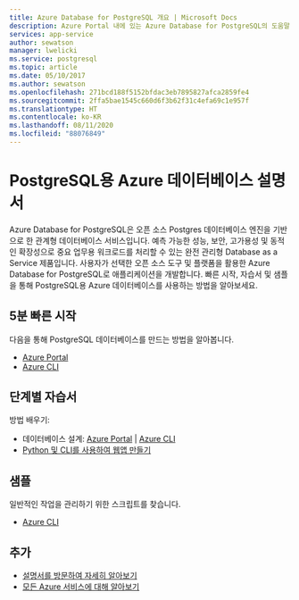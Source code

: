 ```yaml
---
title: Azure Database for PostgreSQL 개요 | Microsoft Docs
description: Azure Portal 내에 있는 Azure Database for PostgreSQL의 도움말 콘텐츠 개요
services: app-service
author: sewatson
manager: lwelicki
ms.service: postgresql
ms.topic: article
ms.date: 05/10/2017
ms.author: sewatson
ms.openlocfilehash: 271bcd188f5152bfdac3eb7895827afca2859fe4
ms.sourcegitcommit: 2ffa5bae1545c660d6f3b62f31c4efa69c1e957f
ms.translationtype: HT
ms.contentlocale: ko-KR
ms.lasthandoff: 08/11/2020
ms.locfileid: "88076849"
---
```

# <a name="azure-database-for-postgresql-documentation"></a>PostgreSQL용 Azure 데이터베이스 설명서

Azure Database for PostgreSQL은 오픈 소스 Postgres 데이터베이스 엔진을 기반으로 한 관계형 데이터베이스 서비스입니다. 예측 가능한 성능, 보안, 고가용성 및 동적인 확장성으로 중요 업무용 워크로드를 처리할 수 있는 완전 관리형 Database as a Service 제품입니다.  사용자가 선택한 오픈 소스 도구 및 플랫폼을 활용한 Azure Database for PostgreSQL로 애플리케이션을 개발합니다.  빠른 시작, 자습서 및 샘플을 통해 PostgreSQL용 Azure 데이터베이스를 사용하는 방법을 알아보세요.

## <a name="5-minute-quickstarts"></a>5분 빠른 시작

다음을 통해 PostgreSQL 데이터베이스를 만드는 방법을 알아봅니다.

- [Azure Portal](/azure/postgresql/quickstart-create-server-database-portal)
- [Azure CLI](/azure/postgresql/quickstart-create-server-database-azure-cli)

## <a name="step-by-step-tutorials"></a>단계별 자습서

방법 배우기:

- 데이터베이스 설계: [Azure Portal](/azure/postgresql/tutorial-design-database-using-azure-portal) |  [Azure CLI](/azure/postgresql/tutorial-design-database-using-azure-cli)
- [Python 및 CLI를 사용하여 웹앱 만들기](/azure/app-service/tutorial-python-postgresql-app?toc=%2fazure%2fpostgresql%2ftoc.json)

## <a name="samples"></a>샘플 

일반적인 작업을 관리하기 위한 스크립트를 찾습니다.

- [Azure CLI](/azure/postgresql/sample-scripts-azure-cli)

## <a name="more"></a>추가

- [설명서를 방문하여 자세히 알아보기](/azure/postgresql/index)
- [모든 Azure 서비스에 대해 알아보기](https://aka.ms/j3wr7y)